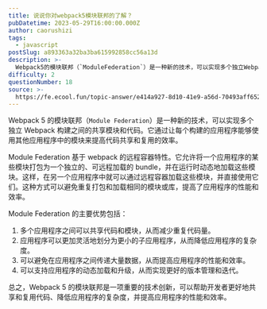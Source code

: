 ```yaml
---
title: 说说你对webpack5模块联邦的了解？
pubDatetime: 2023-05-29T16:00:00.000Z
author: caorushizi
tags:
  - javascript
postSlug: a893363a32ba3ba615992858cc56a13d
description: >-
  Webpack5的模块联邦（`ModuleFederation`）是一种新的技术，可以实现多个独立Webpack构建之间的共享模块和代码。它通过让每个构建的应用程序能够使用其他应用程序中的模块来提高代
difficulty: 2
questionNumber: 18
source: >-
  https://fe.ecool.fun/topic-answer/e414a927-8d10-41e9-a56d-70493aff652d?orderBy=updateTime&order=desc&tagId=10
---
```


Webpack 5 的模块联邦（`Module Federation`）是一种新的技术，可以实现多个独立 Webpack 构建之间的共享模块和代码。它通过让每个构建的应用程序能够使用其他应用程序中的模块来提高代码共享和复用的效率。

Module Federation 基于 webpack 的远程容器特性。它允许将一个应用程序的某些模块打包为一个独立的、可远程加载的 bundle，并在运行时动态地加载这些模块。这样，在另一个应用程序中就可以通过远程容器加载这些模块，并直接使用它们。这种方式可以避免重复打包和加载相同的模块或库，提高了应用程序的性能和效率。

Module Federation 的主要优势包括：

1.  多个应用程序之间可以共享代码和模块，从而减少重复代码量。
2.  应用程序可以更加灵活地划分为更小的子应用程序，从而降低应用程序的复杂度。
3.  可以避免在应用程序之间传递大量数据，从而提高应用程序的性能和效率。
4.  可以支持应用程序的动态加载和升级，从而实现更好的版本管理和迭代。

总之，Webpack 5 的模块联邦是一项重要的技术创新，可以帮助开发者更好地共享和复用代码、降低应用程序的复杂度，并提高应用程序的性能和效率。
